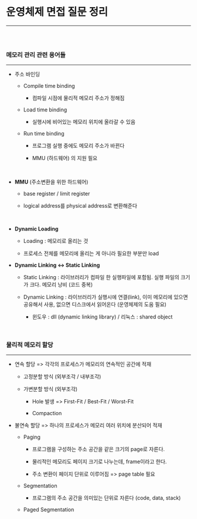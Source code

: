 # 운영체제 면접 질문 정리

---

### <br>

### 메모리 관리 관련 용어들

---

- 주소 바인딩
  
  - Compile time binding
    
    - 컴파일 시점에 물리적 메모리 주소가 정해짐
  
  - Load time binding
    
    - 실행시에 비어있는 메모리 위치에 올라갈 수 있음
  
  - Run time binding
    
    - 프로그램 실행 중에도 메모리 주소가 바뀐다
    
    - MMU (하드웨어) 의 지원 필요

<br>

- **MMU** (주소변환을 위한 하드웨어)
  
  - base register / limit register
  
  - logical address를 physical address로 변환해준다

<br>

- **Dynamic Loading**
  
  - Loading : 메모리로 올리는 것
  
  - 프로세스 전체를 메모리에 올리는 게 아니라 필요한 부분만 load

- **Dynamic Linking <-> Static Linking**
  
  - Static Linking : 라이브러리가 컴파일 한 실행파일에 포함됨. 실행 파일의 크기가 크다. 메모리 낭비 (코드 중복)
  
  - Dynamic Linking : 라이브러리가 실행시에 연결(link), 이미 메모리에 있으면 공유해서 사용, 없으면 디스크에서 읽어온다 (운영체제의 도움 필요)
    
    - 윈도우 : dll (dynamic linking library)  / 리눅스 : shared object



<br>

### 물리적 메모리 할당

---

- 연속 할당 => 각각의 프로세스가 메모리의 연속적인 공간에 적재
  
  - 고정분할 방식 (외부조각 / 내부조각)
  
  - 가변분할 방식 (외부조각)
    
    - Hole 발생 => First-Fit / Best-Fit / Worst-Fit 
    
    - Compaction 

- 불연속 할당 => 하나의 프로세스가 메모리 여러 위치에 분산되어 적재
  
  - Paging
    
    - 프로그램을 구성하는 주소 공간을 같은 크기의 page로 자른다.
    
    - 물리적인 메모리도 페이지 크기로 나누는데, frame이라고 한다.
    
    - 주소 변환이 페이지 단위로 이루어짐 => page table 필요
  
  - Segmentation 
    
    - 프로그램의 주소 공간을 의미있는 단위로 자른다 (code, data, stack)
  
  - Paged Segmentation


